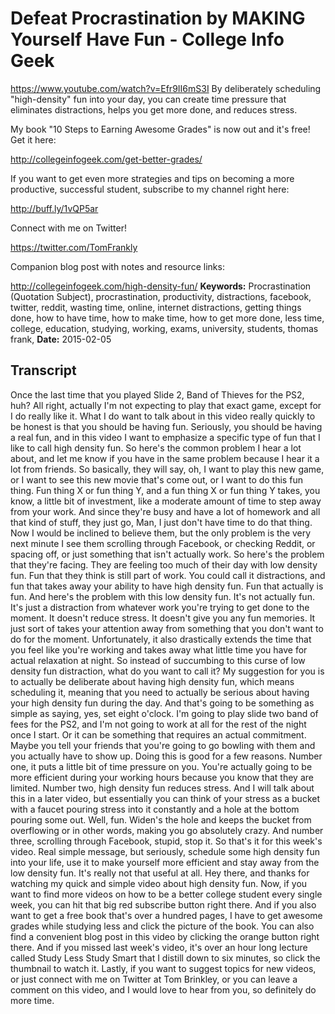 # Defeat Procrastination by MAKING Yourself Have Fun - College Info Geek
https://www.youtube.com/watch?v=Efr9II6mS3I
By deliberately scheduling "high-density" fun into your day, you can create time pressure that eliminates distractions, helps you get more done, and reduces stress.

My book "10 Steps to Earning Awesome Grades" is now out and it's free! Get it here:

http://collegeinfogeek.com/get-better-grades/

If you want to get even more strategies and tips on becoming a more productive, successful student, subscribe to my channel right here:

http://buff.ly/1vQP5ar

Connect with me on Twitter!

https://twitter.com/TomFrankly

Companion blog post with notes and resource links: 

http://collegeinfogeek.com/high-density-fun/
**Keywords:** Procrastination (Quotation Subject), procrastination, productivity, distractions, facebook, twitter, reddit, wasting time, online, internet distractions, getting things done, how to have time, how to make time, how to get more done, less time, college, education, studying, working, exams, university, students, thomas frank, 
**Date:** 2015-02-05

## Transcript
 Once the last time that you played Slide 2, Band of Thieves for the PS2, huh? All right, actually I'm not expecting to play that exact game, except for I do really like it. What I do want to talk about in this video really quickly to be honest is that you should be having fun. Seriously, you should be having a real fun, and in this video I want to emphasize a specific type of fun that I like to call high density fun. So here's the common problem I hear a lot about, and let me know if you have in the same problem because I hear it a lot from friends. So basically, they will say, oh, I want to play this new game, or I want to see this new movie that's come out, or I want to do this fun thing. Fun thing X or fun thing Y, and a fun thing X or fun thing Y takes, you know, a little bit of investment, like a moderate amount of time to step away from your work. And since they're busy and have a lot of homework and all that kind of stuff, they just go, Man, I just don't have time to do that thing. Now I would be inclined to believe them, but the only problem is the very next minute I see them scrolling through Facebook, or checking Reddit, or spacing off, or just something that isn't actually work. So here's the problem that they're facing. They are feeling too much of their day with low density fun. Fun that they think is still part of work. You could call it distractions, and fun that takes away your ability to have high density fun. Fun that actually is fun. And here's the problem with this low density fun. It's not actually fun. It's just a distraction from whatever work you're trying to get done to the moment. It doesn't reduce stress. It doesn't give you any fun memories. It just sort of takes your attention away from something that you don't want to do for the moment. Unfortunately, it also drastically extends the time that you feel like you're working and takes away what little time you have for actual relaxation at night. So instead of succumbing to this curse of low density fun distraction, what do you want to call it? My suggestion for you is to actually be deliberate about having high density fun, which means scheduling it, meaning that you need to actually be serious about having your high density fun during the day. And that's going to be something as simple as saying, yes, set eight o'clock. I'm going to play slide two band of fees for the PS2, and I'm not going to work at all for the rest of the night once I start. Or it can be something that requires an actual commitment. Maybe you tell your friends that you're going to go bowling with them and you actually have to show up. Doing this is good for a few reasons. Number one, it puts a little bit of time pressure on you. You're actually going to be more efficient during your working hours because you know that they are limited. Number two, high density fun reduces stress. And I will talk about this in a later video, but essentially you can think of your stress as a bucket with a faucet pouring stress into it constantly and a hole at the bottom pouring some out. Well, fun. Widen's the hole and keeps the bucket from overflowing or in other words, making you go absolutely crazy. And number three, scrolling through Facebook, stupid, stop it. So that's it for this week's video. Real simple message, but seriously, schedule some high density fun into your life, use it to make yourself more efficient and stay away from the low density fun. It's really not that useful at all. Hey there, and thanks for watching my quick and simple video about high density fun. Now, if you want to find more videos on how to be a better college student every single week, you can hit that big red subscribe button right there. And if you also want to get a free book that's over a hundred pages, I have to get awesome grades while studying less and click the picture of the book. You can also find a convenient blog post in this video by clicking the orange button right there. And if you missed last week's video, it's over an hour long lecture called Study Less Study Smart that I distill down to six minutes, so click the thumbnail to watch it. Lastly, if you want to suggest topics for new videos, or just connect with me on Twitter at Tom Brinkley, or you can leave a comment on this video, and I would love to hear from you, so definitely do more time.
